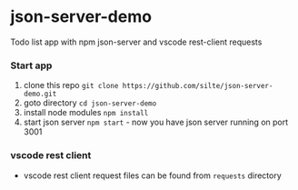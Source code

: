 # json-server-demo
Todo list app with npm json-server and vscode rest-client requests

### Start app
1. clone this repo `git clone https://github.com/silte/json-server-demo.git`
1. goto directory `cd json-server-demo`
1. install node modules `npm install`
1. start json server `npm start` - now you have json server running on port 3001

### vscode rest client

- vscode rest client request files can be found from `requests` directory
